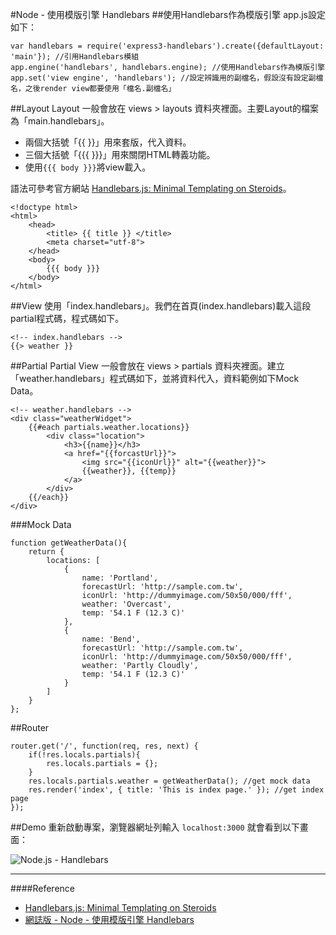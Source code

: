 #Node - 使用模版引擎 Handlebars
##使用Handlebars作為模版引擎
app.js設定如下：

	var handlebars = require('express3-handlebars').create({defaultLayout: 'main'}); //引用Handlebars模組
	app.engine('handlebars', handlebars.engine); //使用Handlebars作為模版引擎
	app.set('view engine', 'handlebars'); //設定辨識用的副檔名，假設沒有設定副檔名，之後render view都要使用「檔名.副檔名」

##Layout
Layout 一般會放在 views > layouts 資料夾裡面。主要Layout的檔案為「main.handlebars」。

- 兩個大括號「{{ }}」用來套版，代入資料。 
- 三個大括號「{{{ }}}」用來關閉HTML轉義功能。
- 使用`{{{ body }}}`將view載入。

語法可參考官方網站 [Handlebars.js: Minimal Templating on Steroids](http://handlebarsjs.com/expressions.html)。

	<!doctype html>
	<html>
		<head>
			<title> {{ title }} </title>
			<meta charset="utf-8">
		</head>
		<body>
			{{{ body }}}
		</body>
	</html>

##View
使用「index.handlebars」。我們在首頁(index.handlebars)載入這段partial程式碼，程式碼如下。

	<!-- index.handlebars -->
	{{> weather }}

##Partial
Partial View 一般會放在 views > partials 資料夾裡面。建立「weather.handlebars」程式碼如下，並將資料代入，資料範例如下Mock Data。

	<!-- weather.handlebars -->
	<div class="weatherWidget">
		{{#each partials.weather.locations}}
			<div class="location">
				<h3>{{name}}</h3>
				<a href="{{forcastUrl}}">
					<img src="{{iconUrl}}" alt="{{weather}}">
					{{weather}}, {{temp}}
				</a>
			</div>
		{{/each}}
	</div>

###Mock Data

	function getWeatherData(){
		return {
			locations: [
				{
					name: 'Portland',
					forecastUrl: 'http://sample.com.tw',
					iconUrl: 'http://dummyimage.com/50x50/000/fff',
					weather: 'Overcast',
					temp: '54.1 F (12.3 C)'
				},
				{
					name: 'Bend',
					forecastUrl: 'http://sample.com.tw',
					iconUrl: 'http://dummyimage.com/50x50/000/fff',
					weather: 'Partly Cloudly',
					temp: '54.1 F (12.3 C)'
				}
			]
		}
	};

##Router

	router.get('/', function(req, res, next) {
		if(!res.locals.partials){
			res.locals.partials = {};
		}
		res.locals.partials.weather = getWeatherData(); //get mock data
		res.render('index', { title: 'This is index page.' }); //get index page
	});

##Demo
重新啟動專案，瀏覽器網址列輸入 `localhost:3000` 就會看到以下畫面：

![Node.js - Handlebars](https://lh3.googleusercontent.com/dVTXQtrUsNEAlgSrIe9im7cO2mzYqX21vApj07BTMj4=w467-h194-no)

---
####Reference
- [Handlebars.js: Minimal Templating on Steroids](http://handlebarsjs.com/expressions.html)
- [網誌版 - Node - 使用模版引擎 Handlebars](http://cythilya.blogspot.tw/2015/08/node-handlebars.html)